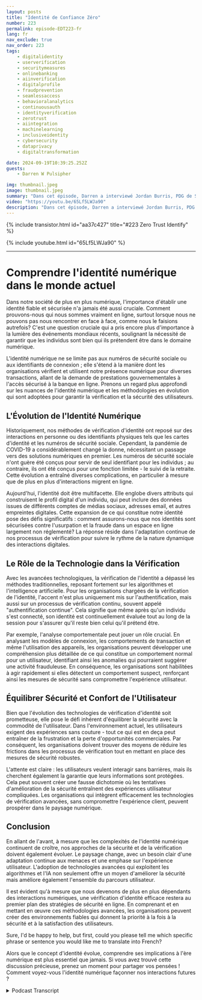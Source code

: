 ```yaml
---
layout: posts
title: "Identité de Confiance Zéro"
number: 223
permalink: episode-EDT223-fr
lang: fr
nav_exclude: true
nav_order: 223
tags:
    - digitalidentity
    - userverification
    - securitymeasures
    - onlinebanking
    - aiinverification
    - digitalprofile
    - fraudprevention
    - seamlessaccess
    - behavioralanalytics
    - continuousauth
    - identityverification
    - zerotrust
    - aiintegration
    - machinelearning
    - inclusiveidentity
    - cybersecurity
    - dataprivacy
    - digitaltransformation

date: 2024-09-19T10:39:25.252Z
guests:
    - Darren W Pulsipher

img: thumbnail.jpeg
image: thumbnail.jpeg
summary: "Dans cet épisode, Darren a interviewé Jordan Burris, PDG de Socure, sur la vérification de l'identité face à la dépendance toujours croissante du gouvernement envers la technologie numérique."
video: "https://youtu.be/65Lf5LWJa90"
description: "Dans cet épisode, Darren a interviewé Jordan Burris, PDG de Socure, sur la vérification de l'identité face à la dépendance toujours croissante du gouvernement envers la technologie numérique."
---
```


<div>
{% include transistor.html id="aa37c427" title="#223 Zero Trust Identify" %}

{% include youtube.html id="65Lf5LWJa90" %}
</div>

---

# Comprendre l'identité numérique dans le monde actuel

Dans notre société de plus en plus numérique, l'importance d'établir une identité fiable et sécurisée n'a jamais été aussi cruciale. Comment prouvons-nous qui nous sommes vraiment en ligne, surtout lorsque nous ne pouvons pas nous rencontrer en face à face, comme nous le faisions autrefois? C'est une question cruciale qui a pris encore plus d'importance à la lumière des événements mondiaux récents, soulignant la nécessité de garantir que les individus sont bien qui ils prétendent être dans le domaine numérique.

L'identité numérique ne se limite pas aux numéros de sécurité sociale ou aux identifiants de connexion ; elle s'étend à la manière dont les organisations vérifient et utilisent notre présence numérique pour diverses transactions, allant de la demande de prestations gouvernementales à l'accès sécurisé à la banque en ligne. Prenons un regard plus approfondi sur les nuances de l'identité numérique et les méthodologies en évolution qui sont adoptées pour garantir la vérification et la sécurité des utilisateurs.

## L'Évolution de l'Identité Numérique

Historiquement, nos méthodes de vérification d'identité ont reposé sur des interactions en personne ou des identifiants physiques tels que les cartes d'identité et les numéros de sécurité sociale. Cependant, la pandémie de COVID-19 a considérablement changé la donne, nécessitant un passage vers des solutions numériques en premier. Les numéros de sécurité sociale n'ont guère été conçus pour servir de seul identifiant pour les individus ; au contraire, ils ont été conçus pour une fonction limitée - le suivi de la retraite. Cette évolution a entraîné diverses complications, en particulier à mesure que de plus en plus d'interactions migrent en ligne.

Aujourd'hui, l'identité doit être multifacette. Elle englobe divers attributs qui construisent le profil digital d'un individu, qui peut inclure des données issues de différents comptes de médias sociaux, adresses email, et autres empreintes digitales. Cette expansion de ce qui constitue notre identité pose des défis significatifs : comment assurons-nous que nos identités sont sécurisées contre l'usurpation et la fraude dans un espace en ligne largement non réglementé? La réponse réside dans l'adaptation continue de nos processus de vérification pour suivre le rythme de la nature dynamique des interactions digitales.

## Le Rôle de la Technologie dans la Vérification

Avec les avancées technologiques, la vérification de l'identité a dépassé les méthodes traditionnelles, reposant fortement sur les algorithmes et l'intelligence artificielle. Pour les organisations chargées de la vérification de l'identité, l'accent n'est plus uniquement mis sur l'authentification, mais aussi sur un processus de vérification continu, souvent appelé "authentification continue". Cela signifie que même après qu'un individu s'est connecté, son identité est continuellement évaluée tout au long de la session pour s'assurer qu'il reste bien celui qu'il prétend être.

Par exemple, l'analyse comportementale peut jouer un rôle crucial. En analysant les modèles de connexion, les comportements de transaction et même l'utilisation des appareils, les organisations peuvent développer une compréhension plus détaillée de ce qui constitue un comportement normal pour un utilisateur, identifiant ainsi les anomalies qui pourraient suggérer une activité frauduleuse. En conséquence, les organisations sont habilitées à agir rapidement si elles détectent un comportement suspect, renforçant ainsi les mesures de sécurité sans compromettre l'expérience utilisateur.

## Équilibrer Sécurité et Confort de l'Utilisateur

Bien que l'évolution des technologies de vérification d'identité soit prometteuse, elle pose le défi inhérent d'équilibrer la sécurité avec la commodité de l'utilisateur. Dans l'environnement actuel, les utilisateurs exigent des expériences sans couture - tout ce qui est en deça peut entraîner de la frustration et la perte d'opportunités commerciales. Par conséquent, les organisations doivent trouver des moyens de réduire les frictions dans les processus de vérification tout en mettant en place des mesures de sécurité robustes.

L'attente est claire : les utilisateurs veulent interagir sans barrières, mais ils cherchent également la garantie que leurs informations sont protégées. Cela peut souvent créer une fausse dichotomie où les tentatives d'amélioration de la sécurité entraînent des expériences utilisateur compliquées. Les organisations qui intègrent efficacement les technologies de vérification avancées, sans compromettre l'expérience client, peuvent prospérer dans le paysage numérique.

## Conclusion

En allant de l'avant, à mesure que les complexités de l'identité numérique continuent de croître, nos approches de la sécurité et de la vérification doivent également évoluer. Le paysage change, avec un besoin clair d'une adaptation continue aux menaces et une emphase sur l'expérience utilisateur. L'adoption de technologies avancées qui exploitent les algorithmes et l'IA non seulement offre un moyen d'améliorer la sécurité mais améliore également l'ensemble du parcours utilisateur.

Il est évident qu'à mesure que nous devenons de plus en plus dépendants des interactions numériques, une vérification d'identité efficace restera au premier plan des stratégies de sécurité en ligne. En comprenant et en mettant en œuvre ces méthodologies avancées, les organisations peuvent créer des environnements fiables qui donnent la priorité à la fois à la sécurité et à la satisfaction des utilisateurs.

Sure, I'd be happy to help, but first, could you please tell me which specific phrase or sentence you would like me to translate into French?

Alors que le concept d'identité évolue, comprendre ses implications à l'ère numérique est plus essentiel que jamais. Si vous avez trouvé cette discussion précieuse, prenez un moment pour partager vos pensées ! Comment voyez-vous l'identité numérique façonner nos interactions futures ?



<details>
<summary> Podcast Transcript </summary>

<p></p>

</details>
